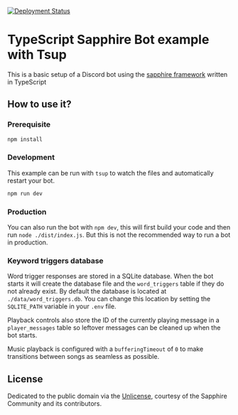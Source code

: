 [![Deployment Status](https://github.com/masonbesmer/lyra-sapphire/actions/workflows/deployment.yml/badge.svg?branch=main)](https://github.com/masonbesmer/lyra-sapphire/actions/workflows/deployment.yml)

# TypeScript Sapphire Bot example with Tsup

This is a basic setup of a Discord bot using the [sapphire framework][sapphire] written in TypeScript

## How to use it?

### Prerequisite

```sh
npm install
```

### Development

This example can be run with `tsup` to watch the files and automatically restart your bot.

```sh
npm run dev
```

### Production

You can also run the bot with `npm dev`, this will first build your code and then run `node ./dist/index.js`. But this is not the recommended way to run a bot in production.

### Keyword triggers database

Word trigger responses are stored in a SQLite database. When the bot starts it
will create the database file and the `word_triggers` table if they do not
already exist. By default the database is located at
`./data/word_triggers.db`. You can change this location by setting the
`SQLITE_PATH` variable in your `.env` file.

Playback controls also store the ID of the currently playing message in a
`player_messages` table so leftover messages can be cleaned up when the bot
starts.

Music playback is configured with a `bufferingTimeout` of `0` to make
transitions between songs as seamless as possible.

## License

Dedicated to the public domain via the [Unlicense], courtesy of the Sapphire Community and its contributors.

[sapphire]: https://github.com/sapphiredev/framework
[unlicense]: https://github.com/sapphiredev/examples/blob/main/LICENSE.md
